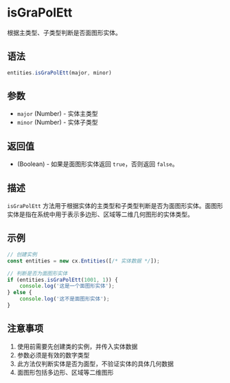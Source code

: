# isGraPolEtt

根据主类型、子类型判断是否面图形实体。

## 语法

```javascript
entities.isGraPolEtt(major, minor)
```

## 参数

- `major` (Number) - 实体主类型
- `minor` (Number) - 实体子类型

## 返回值

- (Boolean) - 如果是面图形实体返回 `true`，否则返回 `false`。

## 描述

`isGraPolEtt` 方法用于根据实体的主类型和子类型判断是否为面图形实体。面图形实体是指在系统中用于表示多边形、区域等二维几何图形的实体类型。

## 示例

```javascript
// 创建实例
const entities = new cx.Entities([/* 实体数据 */]);

// 判断是否为面图形实体
if (entities.isGraPolEtt(1001, 1)) {
    console.log('这是一个面图形实体');
} else {
    console.log('这不是面图形实体');
}
```

## 注意事项

1. 使用前需要先创建类的实例，并传入实体数据
2. 参数必须是有效的数字类型
3. 此方法仅判断实体是否为面型，不验证实体的具体几何数据
4. 面图形包括多边形、区域等二维图形 